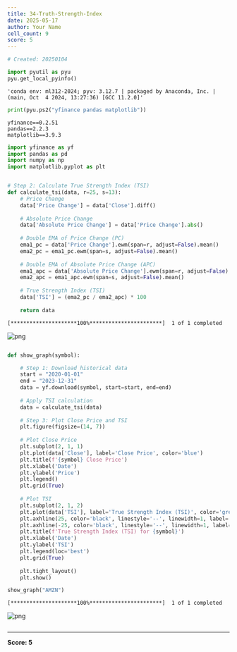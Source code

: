 ```yaml
---
title: 34-Truth-Strength-Index
date: 2025-05-17
author: Your Name
cell_count: 9
score: 5
---
```


```python
# Created: 20250104
```


```python
import pyutil as pyu
pyu.get_local_pyinfo()
```




    'conda env: ml312-2024; pyv: 3.12.7 | packaged by Anaconda, Inc. | (main, Oct  4 2024, 13:27:36) [GCC 11.2.0]'




```python
print(pyu.ps2("yfinance pandas matplotlib"))
```

    yfinance==0.2.51
    pandas==2.2.3
    matplotlib==3.9.3
    



```python
import yfinance as yf
import pandas as pd
import numpy as np
import matplotlib.pyplot as plt
```


```python

# Step 2: Calculate True Strength Index (TSI)
def calculate_tsi(data, r=25, s=13):
    # Price Change
    data['Price Change'] = data['Close'].diff()
    
    # Absolute Price Change
    data['Absolute Price Change'] = data['Price Change'].abs()
    
    # Double EMA of Price Change (PC)
    ema1_pc = data['Price Change'].ewm(span=r, adjust=False).mean()
    ema2_pc = ema1_pc.ewm(span=s, adjust=False).mean()
    
    # Double EMA of Absolute Price Change (APC)
    ema1_apc = data['Absolute Price Change'].ewm(span=r, adjust=False).mean()
    ema2_apc = ema1_apc.ewm(span=s, adjust=False).mean()
    
    # True Strength Index (TSI)
    data['TSI'] = (ema2_pc / ema2_apc) * 100
    
    return data


```

    [*********************100%***********************]  1 of 1 completed



    
![png](/mlnotes/images/34-truth-strength-index_4_1.png)
    



```python

```


```python
def show_graph(symbol):

    # Step 1: Download historical data
    start = "2020-01-01"
    end = "2023-12-31"
    data = yf.download(symbol, start=start, end=end)
    
    # Apply TSI calculation
    data = calculate_tsi(data)
    
    # Step 3: Plot Close Price and TSI
    plt.figure(figsize=(14, 7))
    
    # Plot Close Price
    plt.subplot(2, 1, 1)
    plt.plot(data['Close'], label='Close Price', color='blue')
    plt.title(f'{symbol} Close Price')
    plt.xlabel('Date')
    plt.ylabel('Price')
    plt.legend()
    plt.grid(True)
    
    # Plot TSI
    plt.subplot(2, 1, 2)
    plt.plot(data['TSI'], label='True Strength Index (TSI)', color='green', linewidth=1.5)
    plt.axhline(25, color='black', linestyle='--', linewidth=1, label='Overbought Threshold (25)')
    plt.axhline(-25, color='black', linestyle='--', linewidth=1, label='Oversold Threshold (-25)')
    plt.title(f'True Strength Index (TSI) for {symbol}')
    plt.xlabel('Date')
    plt.ylabel('TSI')
    plt.legend(loc='best')
    plt.grid(True)
    
    plt.tight_layout()
    plt.show()
```


```python
show_graph("AMZN")
```

    [*********************100%***********************]  1 of 1 completed



    
![png](/mlnotes/images/34-truth-strength-index_7_1.png)
    



```python

```


---
**Score: 5**
